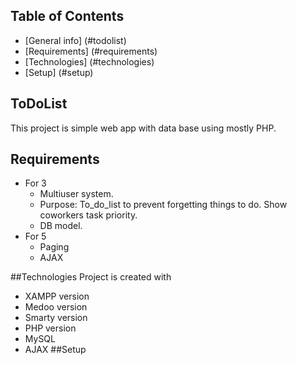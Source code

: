 ## Table of Contents
* [General info] (#todolist)
* [Requirements] (#requirements)
* [Technologies] (#technologies)
* [Setup] (#setup)

## ToDoList
This project is simple web app with data base using mostly PHP.

## Requirements
* For 3
  - Multiuser system.
  - Purpose: To_do_list to prevent forgetting things to do. Show coworkers task priority.
  - DB model.
* For 5
  - Paging
  - AJAX
 
##Technologies
Project is created with
* XAMPP version
* Medoo version
* Smarty version
* PHP version
* MySQL
* AJAX
##Setup
